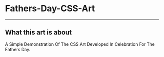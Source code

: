 # Fathers-Day-CSS-Art
 
---
## What this art is about
A Simple Demonstration Of The CSS Art Developed In Celebration For The Fathers Day.
